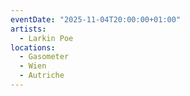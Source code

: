 ```yaml
---
eventDate: "2025-11-04T20:00:00+01:00"
artists:
  - Larkin Poe
locations:
  - Gasometer
  - Wien
  - Autriche
---
```

